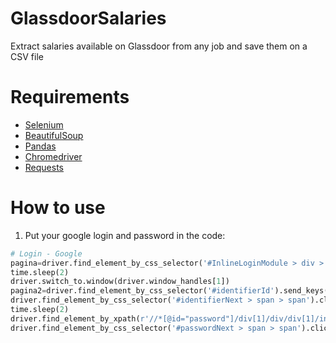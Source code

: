 # GlassdoorSalaries
Extract salaries available on Glassdoor from any job and save them on a CSV file

# Requirements
* [Selenium](https://selenium-python.readthedocs.io/)
* [BeautifulSoup](https://www.crummy.com/software/BeautifulSoup/bs4/doc/)
* [Pandas](https://pandas.pydata.org/)
* [Chromedriver](https://chromedriver.chromium.org/downloads)
* [Requests](https://requests.readthedocs.io/en/master/)

# How to use
1) Put your google login and password in the code:
```Python
# Login - Google
pagina=driver.find_element_by_css_selector('#InlineLoginModule > div > div > div > div > div > div.mt-xsm.social > div > div.col-sm-6.pl-sm-xsm.mt-xsm.mt-sm-0.p-0 > button').click()
time.sleep(2)
driver.switch_to.window(driver.window_handles[1])
pagina2=driver.find_element_by_css_selector('#identifierId').send_keys('GMAIL EMAIL')
driver.find_element_by_css_selector('#identifierNext > span > span').click()
time.sleep(2)
driver.find_element_by_xpath(r'//*[@id="password"]/div[1]/div/div[1]/input').send_keys('GMAIL PASSWORD')
driver.find_element_by_css_selector('#passwordNext > span > span').click()
```
